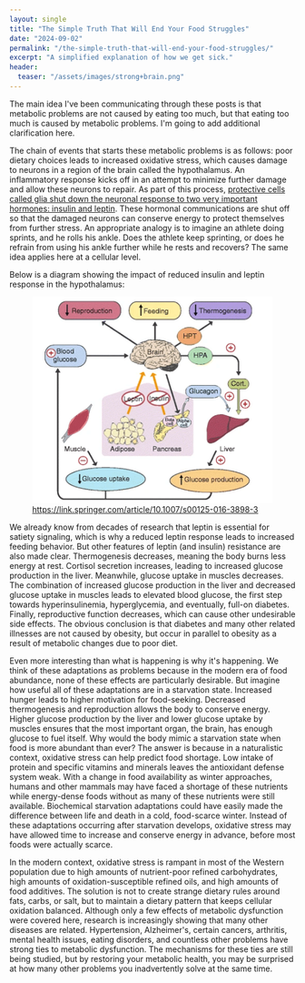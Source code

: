 ```yaml
---
layout: single
title: "The Simple Truth That Will End Your Food Struggles"
date: "2024-09-02"
permalink: "/the-simple-truth-that-will-end-your-food-struggles/"
excerpt: "A simplified explanation of how we get sick."
header:
  teaser: "/assets/images/strong+brain.png"
---
```


The main idea I've been communicating through these posts is that metabolic problems are not caused by eating too much, but that eating too much is caused by metabolic problems. I'm going to add additional clarification here.

The chain of events that starts these metabolic problems is as follows: poor dietary choices leads to increased oxidative stress, which causes damage to neurons in a region of the brain called the hypothalamus. An inflammatory response kicks off in an attempt to minimize further damage and allow these neurons to repair. As part of this process, [protective cells called glia shut down the neuronal response to two very important hormones: insulin and leptin](https://www.ncbi.nlm.nih.gov/pmc/articles/PMC5253392/). These hormonal communications are shut off so that the damaged neurons can conserve energy to protect themselves from further stress. An appropriate analogy is to imagine an athlete doing sprints, and he rolls his ankle. Does the athlete keep sprinting, or does he refrain from using his ankle further while he rests and recovers? The same idea applies here at a cellular level.

Below is a diagram showing the impact of reduced insulin and leptin response in the hypothalamus:

<figure>
    <img src="/assets/images/leptin+resistance+diagram.png"
         alt="Leptin Resistance Diagram">
    <figcaption><a href="https://link.springer.com/article/10.1007/s00125-016-3898-3">https://link.springer.com/article/10.1007/s00125-016-3898-3</a></figcaption>
</figure>

We already know from decades of research that leptin is essential for satiety signaling, which is why a reduced leptin response leads to increased feeding behavior. But other features of leptin (and insulin) resistance are also made clear. Thermogenesis decreases, meaning the body burns less energy at rest. Cortisol secretion increases, leading to increased glucose production in the liver. Meanwhile, glucose uptake in muscles decreases. The combination of increased glucose production in the liver and decreased glucose uptake in muscles leads to elevated blood glucose, the first step towards hyperinsulinemia, hyperglycemia, and eventually, full-on diabetes. Finally, reproductive function decreases, which can cause other undesirable side effects. The obvious conclusion is that diabetes and many other related illnesses are not caused by obesity, but occur in parallel to obesity as a result of metabolic changes due to poor diet.

Even more interesting than what is happening is why it's happening. We think of these adaptations as problems because in the modern era of food abundance, none of these effects are particularly desirable. But imagine how useful all of these adaptations are in a starvation state. Increased hunger leads to higher motivation for food-seeking. Decreased thermogenesis and reproduction allows the body to conserve energy. Higher glucose production by the liver and lower glucose uptake by muscles ensures that the most important organ, the brain, has enough glucose to fuel itself. Why would the body mimic a starvation state when food is more abundant than ever? The answer is because in a naturalistic context, oxidative stress can help predict food shortage. Low intake of protein and specific vitamins and minerals leaves the antioxidant defense system weak. With a change in food availability as winter approaches, humans and other mammals may have faced a shortage of these nutrients while energy-dense foods without as many of these nutrients were still available. Biochemical starvation adaptations could have easily made the difference between life and death in a cold, food-scarce winter. Instead of these adaptations occurring after starvation develops, oxidative stress may have allowed time to increase and conserve energy in advance, before most foods were actually scarce.

In the modern context, oxidative stress is rampant in most of the Western population due to high amounts of nutrient-poor refined carbohydrates, high amounts of oxidation-susceptible refined oils, and high amounts of food additives. The solution is not to create strange dietary rules around fats, carbs, or salt, but to maintain a dietary pattern that keeps cellular oxidation balanced. Although only a few effects of metabolic dysfunction were covered here, research is increasingly showing that many other diseases are related. Hypertension, Alzheimer's, certain cancers, arthritis, mental health issues, eating disorders, and countless other problems have strong ties to metabolic dysfunction. The mechanisms for these ties are still being studied, but by restoring your metabolic health, you may be surprised at how many other problems you inadvertently solve at the same time.

